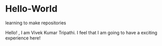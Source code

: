 # Hello-World
learning to make repositories

Hello! ,  I am Vivek Kumar Tripathi. I feel that I am going to have a exciting experience here!
